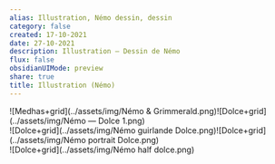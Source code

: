 ```yaml
---
alias: Illustration, Némo dessin, dessin
category: false
created: 17-10-2021
date: 27-10-2021
description: Illustration — Dessin de Némo
flux: false
obsidianUIMode: preview
share: true
title: Illustration (Némo)
---
```


![Medhas+grid](../assets/img/Némo & Grimmerald.png)![Dolce+grid](../assets/img/Némo — Dolce 1.png)  
![Dolce+grid](../assets/img/Némo guirlande Dolce.png)![Dolce+grid](../assets/img/Némo portrait Dolce.png)  
![Dolce+grid](../assets/img/Némo half dolce.png)